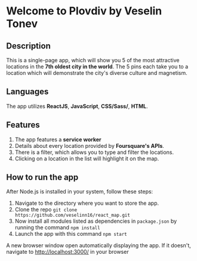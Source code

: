# Welcome to Plovdiv by Veselin Tonev
## Description

This is a single-page app, which will show you 5 of the most attractive locations in the **7th oldest city in the world**. The 5 pins each take you to a location which will demonstrate the city's diverse culture and magnetism.


## Languages
The app utilizes **ReactJS**, **JavaScript**, **CSS/Sass/**, **HTML**.


## Features
1. The app features a **service worker**
2.  Details about every location provided by **Foursquare's APIs**.
3.  There is a filter, which allows you to  type and filter the locations.
4.  Clicking on a location in the list will highlight it on the map.

## How to run the app

After Node.js is installed in your system, follow these steps:

1.  Navigate to the directory where you want to store the app.
2.  Clone the repo  `git clone https://github.com/veselinn16/react_map.git`
3.  Now install all modules listed as dependencies in  `package.json`  by running the command  `npm install`
4.  Launch the app with this command  `npm start`

A new browser window open automatically displaying the app. If it doesn't, navigate to  [http://localhost:3000/](http://localhost:3000/)  in your browser